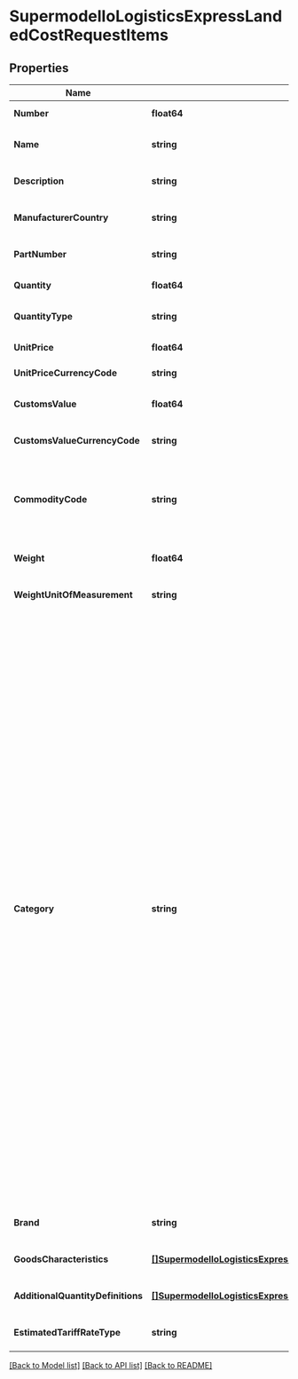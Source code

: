 # SupermodelIoLogisticsExpressLandedCostRequestItems

## Properties
Name | Type | Description | Notes
------------ | ------------- | ------------- | -------------
**Number** | **float64** | Line item number | [default to null]
**Name** | **string** | Name of the item | [optional] [default to null]
**Description** | **string** | Item full description | [optional] [default to null]
**ManufacturerCountry** | **string** | ISO Country code of the goods manufacturer | [optional] [default to null]
**PartNumber** | **string** | SKU number | [optional] [default to null]
**Quantity** | **float64** | Total quantity of the item(s) to be shipped. | [default to null]
**QuantityType** | **string** | Please provide quantitiy type. prt - part, box - box | [optional] [default to null]
**UnitPrice** | **float64** | Product Unit price | [default to null]
**UnitPriceCurrencyCode** | **string** | Currency code of the Unit Price | [default to null]
**CustomsValue** | **float64** | not used | [optional] [default to null]
**CustomsValueCurrencyCode** | **string** | not used | [optional] [default to null]
**CommodityCode** | **string** | commodityCode is mandatory if estimatedTariffRateType (&#x27;derived_rate&#x27; or &#x27;highest_rate&#x27; or &#x27;lowest_rate&#x27; or &#x27;center_rate&#x27;) not provided in the request otherwise it is considered as Optional.&lt;BR&gt;                              &#x27;highest_rate&#x27; or &#x27;lowest_rate&#x27; or &#x27;center_rate&#x27;) not provided in the request otherwise it is considered as Optional.&lt;BR&gt;            Can be provided with or without dots | [optional] [default to null]
**Weight** | **float64** | Weight of the item | [optional] [default to null]
**WeightUnitOfMeasurement** | **string** | Unit of measurement | [optional] [default to null]
**Category** | **string** | Category code of the Item.&lt;BR&gt;            101 - Coats &amp; Jacket&lt;BR&gt;            102 - Blazers&lt;BR&gt;            103 - Suits&lt;BR&gt;            104 - Ensembles&lt;BR&gt;            105 - Trousers&lt;BR&gt;            106 - Shirts &amp; Blouses&lt;BR&gt;            107 - Dresses&lt;BR&gt;            108 - Skirts&lt;BR&gt;            109 - Jerseys, Sweatshirts &amp; Pullovers&lt;BR&gt;            110 - Sports &amp; Swimwear&lt;BR&gt;            111 - Night &amp; Underwear&lt;BR&gt;            112 - T-Shirts&lt;BR&gt;            113 - Tights &amp; Leggings&lt;BR&gt;            114 - Socks &lt;BR&gt;            115 - Baby Clothes&lt;BR&gt;            116 - Clothing Accessories&lt;BR&gt;            201 - Sneakers&lt;BR&gt;            202 - Athletic Footwear&lt;BR&gt;            203 - Leather Footwear&lt;BR&gt;            204 - Textile &amp; Other Footwear&lt;BR&gt;            301 - Spectacle Lenses&lt;BR&gt;            302 - Sunglasses&lt;BR&gt;            303 - Eyewear Frames&lt;BR&gt;            304 - Contact Lenses&lt;BR&gt;            401 - Watches&lt;BR&gt;            402 - Jewelry&lt;BR&gt;            403 - Suitcases &amp; Briefcases&lt;BR&gt;            404 - Handbags&lt;BR&gt;            405 - Wallets &amp; Little Cases&lt;BR&gt;            406 - Bags &amp; Containers&lt;BR&gt;            501 - Beer&lt;BR&gt;            502 - Spirits&lt;BR&gt;            503 - Wine&lt;BR&gt;            504 - Cider, Perry &amp; Rice Wine&lt;BR&gt;            601 - Bottled Water&lt;BR&gt;            602 - Soft Drinks&lt;BR&gt;            603 - Juices&lt;BR&gt;            604 - Coffee&lt;BR&gt;            605 - Tea&lt;BR&gt;            606 - Cocoa&lt;BR&gt;            701 - Dairy Products &amp; Eggs&lt;BR&gt;            702 - Meat&lt;BR&gt;            703 - Fish &amp; Seafood&lt;BR&gt;            704 - Fruits &amp; Nuts&lt;BR&gt;            705 - Vegetables&lt;BR&gt;            706 - Bread &amp; Cereal Products&lt;BR&gt;            707 - Oils &amp; Fats&lt;BR&gt;            708 - Sauces &amp; Spices&lt;BR&gt;            709 - Convenience Food&lt;BR&gt;            710 - Spreads &amp; Sweeteners&lt;BR&gt;            711 - Baby Food&lt;BR&gt;            712 - Pet Food&lt;BR&gt;            801 - Cigarettes&lt;BR&gt;            802 - Smoking Tobacco&lt;BR&gt;            803 - Cigars&lt;BR&gt;            804 - E-Cigarettes&lt;BR&gt;            901 - Household Cleaners&lt;BR&gt;            902 - Dishwashing Detergents&lt;BR&gt;            903 - Polishes&lt;BR&gt;            904 - Room Scents&lt;BR&gt;            905 - Insecticides&lt;BR&gt;            1001 - Cosmetics&lt;BR&gt;            1002 - Skin Care&lt;BR&gt;            1003 - Personal Care&lt;BR&gt;            1004 - Fragrances&lt;BR&gt;            1101 - Toilet Paper&lt;BR&gt;            1102 - Paper Tissues&lt;BR&gt;            1103 - Household Paper&lt;BR&gt;            1104 - Feminine Hygiene&lt;BR&gt;            1105 - Baby Diapers&lt;BR&gt;            1106 - Incontinence&lt;BR&gt;            1202 - TV, Radio &amp; Multimedia&lt;BR&gt;            1203 - TV Peripheral Devices&lt;BR&gt;            1204 - Telephony&lt;BR&gt;            1205 - Computing&lt;BR&gt;            1206 - Drones&lt;BR&gt;            1301 - Refrigerators&lt;BR&gt;            1302 - Freezers&lt;BR&gt;            1303 - Dishwashing Machines&lt;BR&gt;            1304 - Washing Machines&lt;BR&gt;            1305 - Cookers &amp; Oven&lt;BR&gt;            1306 - Vacuum Cleaners&lt;BR&gt;            1307 - Small Kitchen Appliances&lt;BR&gt;            1308 - Hair Clippers&lt;BR&gt;            1309 - Irons&lt;BR&gt;            1310 - Toasters&lt;BR&gt;            1311 - Grills &amp; Roasters&lt;BR&gt;            1312 - Hair Dryers&lt;BR&gt;            1313 - Coffee Machines&lt;BR&gt;            1314 - Microwave Ovens&lt;BR&gt;            1315 - Electric Kettles&lt;BR&gt;            1401 - Seats &amp; Sofas&lt;BR&gt;            1402 - Beds&lt;BR&gt;            1403 - Mattresses&lt;BR&gt;            1404 - Closets, Nightstands &amp; Dressers&lt;BR&gt;            1405 - Lamps &amp; Lighting&lt;BR&gt;            1406 - Floor Covering&lt;BR&gt;            1407 - Kitchen Furniture&lt;BR&gt;            1408 - Plastic &amp; Other Furniture&lt;BR&gt;            1501 - Analgesics&lt;BR&gt;            1502 - Cold &amp; Cough Remedies&lt;BR&gt;            1503 - Digestives &amp; Intestinal Remedies&lt;BR&gt;            1504 - Skin Treatment&lt;BR&gt;            1505 - Vitamins &amp; Minerals&lt;BR&gt;            1506 - Hand Sanitizer &lt;BR&gt;            1601 - Toys &amp; Games&lt;BR&gt;            1602 - Musical Instruments&lt;BR&gt;            1603 - Sports Equipment | [optional] [default to null]
**Brand** | **string** | Item&#x27;s brand | [optional] [default to null]
**GoodsCharacteristics** | [**[]SupermodelIoLogisticsExpressLandedCostRequestGoodsCharacteristics**](supermodelIoLogisticsExpressLandedCostRequest_goodsCharacteristics.md) |  | [optional] [default to null]
**AdditionalQuantityDefinitions** | [**[]SupermodelIoLogisticsExpressLandedCostRequestAdditionalQuantityDefinitions**](supermodelIoLogisticsExpressLandedCostRequest_additionalQuantityDefinitions.md) |  | [optional] [default to null]
**EstimatedTariffRateType** | **string** | Please enter Tariff Rate Type - default_rate,derived_rate,highest_rate,center_rate,lowest_rate | [optional] [default to null]

[[Back to Model list]](../README.md#documentation-for-models) [[Back to API list]](../README.md#documentation-for-api-endpoints) [[Back to README]](../README.md)

